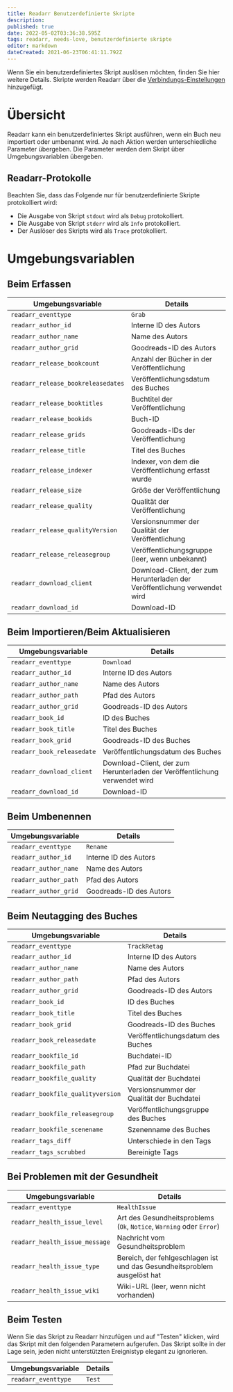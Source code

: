 ```yaml
---
title: Readarr Benutzerdefinierte Skripte
description: 
published: true
date: 2022-05-02T03:36:38.595Z
tags: readarr, needs-love, benutzerdefinierte skripte
editor: markdown
dateCreated: 2021-06-23T06:41:11.792Z
---
```


Wenn Sie ein benutzerdefiniertes Skript auslösen möchten, finden Sie hier weitere Details. Skripte werden Readarr über die [Verbindungs-Einstellungen](/readarr/settings#connections) hinzugefügt.

# Übersicht

Readarr kann ein benutzerdefiniertes Skript ausführen, wenn ein Buch neu importiert oder umbenannt wird. Je nach Aktion werden unterschiedliche Parameter übergeben. Die Parameter werden dem Skript über Umgebungsvariablen übergeben.

## Readarr-Protokolle

Beachten Sie, dass das Folgende nur für benutzerdefinierte Skripte protokolliert wird:

- Die Ausgabe von Skript `stdout` wird als `Debug` protokolliert.
- Die Ausgabe von Skript `stderr` wird als `Info` protokolliert.
- Der Auslöser des Skripts wird als `Trace` protokolliert.

# Umgebungsvariablen

## Beim Erfassen

| Umgebungsvariable                | Details                                     |
| -------------------------------- | ------------------------------------------- |
| `readarr_eventtype`              | `Grab`                                      |
| `readarr_author_id`              | Interne ID des Autors                       |
| `readarr_author_name`            | Name des Autors                             |
| `readarr_author_grid`            | Goodreads-ID des Autors                     |
| `readarr_release_bookcount`      | Anzahl der Bücher in der Veröffentlichung   |
| `readarr_release_bookreleasedates` | Veröffentlichungsdatum des Buches          |
| `readarr_release_booktitles`     | Buchtitel der Veröffentlichung              |
| `readarr_release_bookids`        | Buch-ID                                     |
| `readarr_release_grids`          | Goodreads-IDs der Veröffentlichung          |
| `readarr_release_title`          | Titel des Buches                            |
| `readarr_release_indexer`        | Indexer, von dem die Veröffentlichung erfasst wurde |
| `readarr_release_size`           | Größe der Veröffentlichung                  |
| `readarr_release_quality`        | Qualität der Veröffentlichung               |
| `readarr_release_qualityVersion` | Versionsnummer der Qualität der Veröffentlichung |
| `readarr_release_releasegroup`   | Veröffentlichungsgruppe (leer, wenn unbekannt) |
| `readarr_download_client`        | Download-Client, der zum Herunterladen der Veröffentlichung verwendet wird |
| `readarr_download_id`            | Download-ID                                 |

## Beim Importieren/Beim Aktualisieren

| Umgebungsvariable       | Details                                     |
| ---------------------- | ------------------------------------------- |
| `readarr_eventtype`    | `Download`                                  |
| `readarr_author_id`    | Interne ID des Autors                       |
| `readarr_author_name`  | Name des Autors                             |
| `readarr_author_path`  | Pfad des Autors                             |
| `readarr_author_grid`  | Goodreads-ID des Autors                     |
| `readarr_book_id`      | ID des Buches                               |
| `readarr_book_title`   | Titel des Buches                            |
| `readarr_book_grid`    | Goodreads-ID des Buches                     |
| `readarr_book_releasedate` | Veröffentlichungsdatum des Buches          |
| `readarr_download_client` | Download-Client, der zum Herunterladen der Veröffentlichung verwendet wird |
| `readarr_download_id` | Download-ID                                 |

## Beim Umbenennen

| Umgebungsvariable   | Details                                     |
| ------------------  | ------------------------------------------- |
| `readarr_eventtype` | `Rename`                                    |
| `readarr_author_id` | Interne ID des Autors                       |
| `readarr_author_name` | Name des Autors                            |
| `readarr_author_path` | Pfad des Autors                            |
| `readarr_author_grid` | Goodreads-ID des Autors                     |

## Beim Neutagging des Buches

| Umgebungsvariable              | Details                                     |
| -----------------------------  | ------------------------------------------- |
| `readarr_eventtype`            | `TrackRetag`                                |
| `readarr_author_id`            | Interne ID des Autors                       |
| `readarr_author_name`          | Name des Autors                             |
| `readarr_author_path`          | Pfad des Autors                             |
| `readarr_author_grid`          | Goodreads-ID des Autors                     |
| `readarr_book_id`              | ID des Buches                               |
| `readarr_book_title`           | Titel des Buches                            |
| `readarr_book_grid`            | Goodreads-ID des Buches                     |
| `readarr_book_releasedate`     | Veröffentlichungsdatum des Buches           |
| `readarr_bookfile_id`          | Buchdatei-ID                                |
| `readarr_bookfile_path`        | Pfad zur Buchdatei                          |
| `readarr_bookfile_quality`     | Qualität der Buchdatei                      |
| `readarr_bookfile_qualityversion` | Versionsnummer der Qualität der Buchdatei |
| `readarr_bookfile_releasegroup` | Veröffentlichungsgruppe des Buches          |
| `readarr_bookfile_scenename`   | Szenenname des Buches                       |
| `readarr_tags_diff`            | Unterschiede in den Tags                    |
| `readarr_tags_scrubbed`        | Bereinigte Tags                             |

## Bei Problemen mit der Gesundheit

| Umgebungsvariable             | Details                                                      |
| ---------------------------- | ------------------------------------------------------------ |
| `readarr_eventtype`          | `HealthIssue`                                                |
| `readarr_health_issue_level` | Art des Gesundheitsproblems (`Ok`, `Notice`, `Warning` oder `Error`) |
| `readarr_health_issue_message` | Nachricht vom Gesundheitsproblem                             |
| `readarr_health_issue_type`  | Bereich, der fehlgeschlagen ist und das Gesundheitsproblem ausgelöst hat |
| `readarr_health_issue_wiki`  | Wiki-URL (leer, wenn nicht vorhanden)                        |

## Beim Testen

Wenn Sie das Skript zu Readarr hinzufügen und auf "Testen" klicken, wird das Skript mit den folgenden Parametern aufgerufen. Das Skript sollte in der Lage sein, jeden nicht unterstützten Ereignistyp elegant zu ignorieren.

| Umgebungsvariable | Details |
| ----------------- | ------- |
| `readarr_eventtype` | `Test`  |